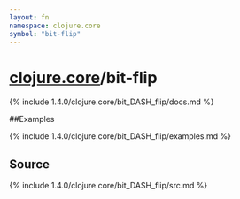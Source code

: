 ```yaml
---
layout: fn
namespace: clojure.core
symbol: "bit-flip"
---
```


# [clojure.core](../)/bit-flip

{% include 1.4.0/clojure.core/bit_DASH_flip/docs.md %}

##Examples

{% include 1.4.0/clojure.core/bit_DASH_flip/examples.md %}
## Source
{% include 1.4.0/clojure.core/bit_DASH_flip/src.md %}

